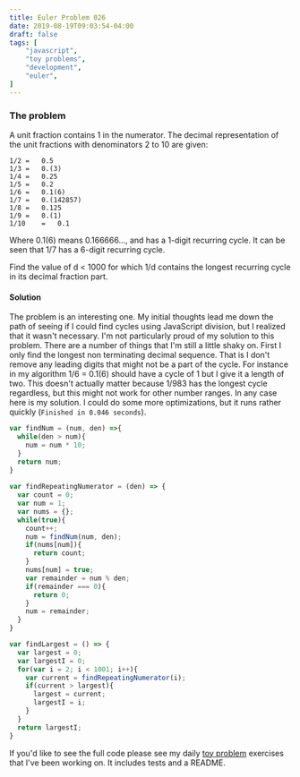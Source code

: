 ```yaml
---
title: Euler Problem 026
date: 2019-08-19T09:03:54-04:00
draft: false
tags: [
    "javascript",
    "toy problems",
    "development",
    "euler",   
]
---
```

### The problem
A unit fraction contains 1 in the numerator. The decimal representation of the unit fractions with denominators 2 to 10 are given:

    1/2	= 	0.5
    1/3	= 	0.(3)
    1/4	= 	0.25
    1/5	= 	0.2
    1/6	= 	0.1(6)
    1/7	= 	0.(142857)
    1/8	= 	0.125
    1/9	= 	0.(1)
    1/10	= 	0.1 

Where 0.1(6) means 0.166666..., and has a 1-digit recurring cycle. It can be seen that 1/7 has a 6-digit recurring cycle.

Find the value of d < 1000 for which 1/d contains the longest recurring cycle in its decimal fraction part.

#### Solution ####
The problem is an interesting one. My initial thoughts lead me down the path of seeing if I could find cycles using JavaScript division, but I realized that it wasn't necessary. I'm not particularly proud of my solution to this problem. There are a number of things that I'm still a little shaky on. First I only find the longest non terminating decimal sequence. That is I don't remove any leading digits that might not be a part of the cycle. For instance in my algorithm 1/6 = 0.1(6) should have a cycle of 1 but I give it a length of two. This doesn't actually matter because 1/983 has the longest cycle regardless, but this might not work for other number ranges. In any case here is my solution. I could do some more optimizations, but it runs rather quickly (`Finished in 0.046 seconds`). 

```javascript
var findNum = (num, den) =>{
  while(den > num){
    num = num * 10;
  }
  return num;
}
 
var findRepeatingNumerator = (den) => {
  var count = 0;
  var num = 1;
  var nums = {};
  while(true){
    count++;
    num = findNum(num, den);
    if(nums[num]){
      return count;
    }
    nums[num] = true;
    var remainder = num % den;
    if(remainder === 0){
      return 0;
    }
    num = remainder;
  }
}

var findLargest = () => {
  var largest = 0;
  var largestI = 0;
  for(var i = 2; i < 1001; i++){
    var current = findRepeatingNumerator(i);
    if(current > largest){
      largest = current;
      largestI = i;
    }
  }
  return largestI;
}
```

If you'd like to see the full code please see my daily [toy problem](https://github.com/charltonaustin/toy-problems/) exercises that I've been working on. It includes tests and a README.
